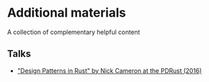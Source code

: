 # Additional materials

A collection of complementary helpful content

## Talks

- ["Design Patterns in Rust" by Nick Cameron at the PDRust (2016)](https://www.youtube.com/watch?v=Pm_oO0N5B9k)
